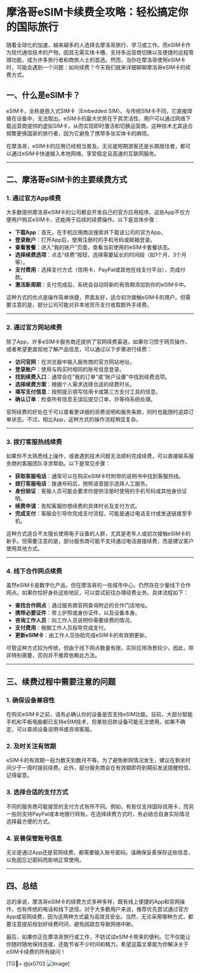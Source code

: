 # 摩洛哥eSIM卡续费全攻略：轻松搞定你的国际旅行

随着全球化的加速，越来越多的人选择去摩洛哥旅行、学习或工作。而eSIM卡作为现代通信技术的产物，因其无需实体卡槽、支持多运营商切换以及便捷的远程管理功能，成为许多旅行者和商旅人士的首选。然而，当你在摩洛哥使用eSIM卡时，可能会遇到一个问题：如何续费？今天我们就来详细聊聊摩洛哥eSIM卡的续费方式。

## 一、什么是eSIM卡？

eSIM卡，全称是嵌入式SIM卡（Embedded SIM）。与传统SIM卡不同，它直接焊接在设备中，无法取出。eSIM卡的最大优势在于其灵活性，用户可以通过网络下载运营商提供的虚拟SIM卡，从而实现即时激活和切换运营商。这种技术尤其适合频繁更换国家的旅行者，因为它避免了携带多张实体卡的麻烦。

在摩洛哥，eSIM卡的应用已经相当普及。无论是短期游客还是长期居住者，都可以通过eSIM卡快速接入本地网络，享受稳定且高速的互联网服务。

---

## 二、摩洛哥eSIM卡的主要续费方式

### 1. **通过官方App续费**

大多数提供摩洛哥eSIM卡的公司都会开发自己的官方应用程序。这些App不仅方便用户购买eSIM卡，还能用于后续的续费操作。以下是具体步骤：

- **下载App**：首先，在手机应用商店搜索并下载该公司的官方App。
- **登录账户**：打开App后，使用注册时的手机号码或邮箱登录。
- **查看套餐**：进入“我的账户”页面，查看当前使用的eSIM卡套餐状态。
- **选择续费选项**：点击“续费”按钮，选择需要延长的时间段（如1个月、3个月等）。
- **支付费用**：选择支付方式（信用卡、PayPal或其他在线支付平台），完成付款。
- **激活新周期**：支付完成后，系统会自动将新的有效期添加到你的eSIM卡中。

这种方式的优点是操作简单快捷，界面友好，适合初次接触eSIM卡的用户。但需要注意的是，部分公司可能对非本地货币支付收取额外手续费。

---

### 2. **通过官方网站续费**

除了App，许多eSIM卡服务商还提供了官网续费渠道。如果你习惯于网页操作，或者希望更直观地了解产品信息，可以通过以下步骤进行续费：

- **访问官网**：在浏览器中输入服务商的官方网站地址。
- **登录账户**：使用与购买时相同的账号信息登录。
- **找到续费入口**：通常会在“我的订单”或“账户设置”中找到续费选项。
- **选择续费方案**：根据个人需求选择合适的续费时长。
- **填写支付信息**：按照提示填写信用卡或第三方支付工具的信息。
- **确认订单**：检查所有信息无误后提交订单，并等待系统处理。

官网续费的好处在于可以查看更详细的资费说明和服务条款，同时也能随时追踪订单状态。不过，相比App，这种方式的操作流程稍显复杂。

---

### 3. **拨打客服热线续费**

如果你不太熟悉线上操作，或者遇到技术问题无法顺利完成续费，可以直接联系服务商的客服团队寻求帮助。以下是常见步骤：

- **获取客服电话**：通常可以在购买eSIM卡时附带的说明书中找到客服热线。
- **拨打客服电话**：拨通号码后，按照语音提示选择人工服务。
- **身份验证**：客服人员可能会要求你提供注册时使用的手机号码或其他身份证明。
- **续费申请**：告知客服你想续费的具体时长及支付方式。
- **完成支付**：客服会引导你完成支付流程，可能是通过电话支付或发送链接至手机。

这种方式适合不太擅长使用电子设备的人群，尤其是老年人或初次接触eSIM卡的新手。但需要注意的是，部分服务商可能不支持通过电话直接续费，而是建议客户使用其他方式。

---

### 4. **线下合作网点续费**

虽然eSIM卡是数字化产品，但在摩洛哥的一些城市中心，仍然存在少量线下合作网点。如果你恰好身处这些地区，可以尝试前往办理续费业务。具体流程如下：

- **查找合作网点**：通过服务商官网查询附近的合作门店地址。
- **携带必要证件**：带上护照或身份证件，以及设备本身。
- **咨询工作人员**：向工作人员说明你需要续费的情况。
- **支付费用**：根据工作人员指导完成支付。
- **更新eSIM卡**：由工作人员协助完成eSIM卡的有效期更新。

尽管这种方式较为传统，但由于线下网点数量有限，实际应用场景较少。因此，除非特别需要，否则并不推荐依赖此方法。

---

## 三、续费过程中需要注意的问题

### 1. **确保设备兼容性**
在购买eSIM卡之前，请务必确认你的设备是否支持eSIM功能。目前，大部分智能手机和平板电脑都已支持eSIM技术，但某些旧款设备可能无法使用。如果不确定，可以查阅设备说明书或咨询客服。

### 2. **及时关注有效期**
eSIM卡的有效期一般为数天到数月不等。为了避免断网情况发生，建议在剩余时间少于一周时提前续费。此外，部分服务商会在有效期即将到期前发送提醒短信，记得留意。

### 3. **选择合适的支付方式**
不同的服务商可能接受的支付方式有所不同。例如，有些仅支持国际信用卡，而另一些则支持PayPal或本地银行转账。在选择续费方式时，务必结合自身实际情况选择最方便的方式。

### 4. **妥善保管账号信息**
无论是通过App还是官网续费，都需要输入账号密码。请确保妥善保存这些信息，以免因忘记密码而影响正常使用。

---

## 四、总结

总的来说，摩洛哥eSIM卡的续费方式多种多样，既有线上便捷的App和官网操作，也有传统的电话和线下途径。对于大多数用户来说，推荐优先尝试通过官方App或官网续费，因为这两种方式最为高效且安全。当然，无论采用哪种方式，都要注意提前规划好续费时间，避免因疏忽导致网络中断。

最后，如果你正在摩洛哥旅行或工作，不妨试试eSIM卡带来的便利。它不仅能让你随时随地保持连接，还能节省不少时间和精力。希望这篇文章能为你解决关于eSIM卡续费的所有疑问！

[TG💪+ @jx0703 ![Image](https://github.com/user-attachments/assets/dbca1d08-cadb-493c-b0ec-ad6f7a83f270)]